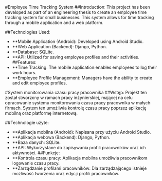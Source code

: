 #Employee Time Tracking System
##Introduction:
This project has been developed as part of an engineering thesis to create an employee time tracking system for small businesses. This system allows for time tracking through a mobile application and a web platform.

##Technologies Used:
- **Mobile Application (Android): Developed using Android Studio.
- **Web Application (Backend): Django, Python.
- **Database: SQLite.
- **API: Utilized for saving employee profiles and their activities.
##Features:
- **Time Tracking: The mobile application enables employees to log their work hours.
- **Employee Profile Management: Managers have the ability to create and edit employee profiles.


#System monitorowania czasu pracy pracownika
##Wstęp:
Projekt ten został stworzony w ramach pracy inżynierskiej, mającej na celu opracowanie systemu monitorowania czasu pracy pracownika w małych firmach. System ten umożliwia kontrolę czasu pracy poprzez aplikację mobilną oraz platformę internetową.

##Technologie użyte:
- **Aplikacja mobilna (Android): Napisana przy użyciu Android Studio.
- **Aplikacja webowa (Backend): Django, Python.
- **Baza danych: SQLite.
- **API: Wykorzystane do zapisywania profili pracowników oraz ich aktywności.
##Funkcje:
- **Kontrola czasu pracy: Aplikacja mobilna umożliwia pracownikom logowanie czasu pracy.
- **Zarządzanie profilami pracowników: Dla zarządzającego istnieje możliwość tworzenia oraz edycji profili pracowników.
